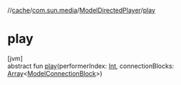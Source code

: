 //[cache](../../../index.md)/[com.sun.media](../index.md)/[ModelDirectedPlayer](index.md)/[play](play.md)

# play

[jvm]\
abstract fun [play](play.md)(performerIndex: [Int](https://kotlinlang.org/api/latest/jvm/stdlib/kotlin/-int/index.html), connectionBlocks: [Array](https://kotlinlang.org/api/latest/jvm/stdlib/kotlin/-array/index.html)&lt;[ModelConnectionBlock](../-model-connection-block/index.md)&gt;)
